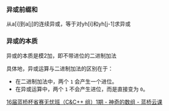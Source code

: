 ### 异或前缀和

从a[i]到a[j]的连续异或，等于对yh[i]和yh[j-1]求异或

### 异或的本质

异或的本质是模2加，即不带进位的二进制加法

具体地，异或运算与二进制加法的区别在于：

- 在二进制加法中，两个 `1` 会产生一个进位。
- 在异或运算中，两个 `1` 不会产生进位，而是直接变为 `0`。

[16届蓝桥杯省赛无忧班（C&C++ 组）1期 - 神奇的数组 - 蓝桥云课](https://www.lanqiao.cn/courses/40610/learning/?id=2751674&compatibility=false)